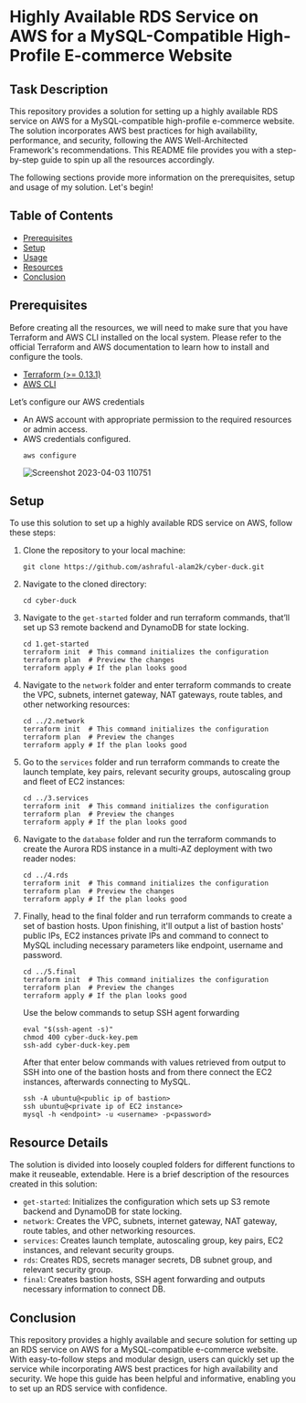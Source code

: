 
# Highly Available RDS Service on AWS for a MySQL-Compatible High-Profile E-commerce Website
## Task Description

This repository provides a solution for setting up a highly available RDS service on AWS for a MySQL-compatible high-profile e-commerce website. The solution incorporates AWS best practices for high availability, performance, and security, following the AWS Well-Architected Framework's recommendations. This README file provides you with a step-by-step guide to spin up all the resources accordingly.

The following sections provide more information on the prerequisites, setup and usage of my solution. Let's begin!

## Table of Contents
- [Prerequisites](#prerequisites)
- [Setup](#setup)
- [Usage](#usage)
- [Resources](#resources)
- [Conclusion](#conclusion)

## Prerequisites
Before creating all the resources, we will need to make sure that you have Terraform and AWS CLI installed on the local system. Please refer to the official Terraform and AWS documentation to learn how to install and configure the tools.
- [Terraform (>= 0.13.1)](https://developer.hashicorp.com/terraform/downloads)  
- [AWS CLI](https://aws.amazon.com/cli/) 

Let’s configure our AWS credentials
- An AWS account with appropriate permission to the required resources or admin access. 
- AWS credentials configured.
    ```
    aws configure
    ```
    ![Screenshot 2023-04-03 110751](https://user-images.githubusercontent.com/96380861/229499918-26ec985d-56ba-42cd-b2ca-b16c94f8d678.png)

## Setup
To use this solution to set up a highly available RDS service on AWS, follow these steps:

1. Clone the repository to your local machine:
    ```
    git clone https://github.com/ashraful-alam2k/cyber-duck.git
    ```
2. Navigate to the cloned directory:
    ```
    cd cyber-duck
    ```
4. Navigate to the `get-started` folder and run terraform commands, that’ll set up S3 remote backend and DynamoDB for state locking.
    ```
    cd 1.get-started
    terraform init  # This command initializes the configuration
    terraform plan  # Preview the changes 
    terraform apply # If the plan looks good
    ```

5. Navigate to the `network` folder and enter terraform commands to create the VPC, subnets, internet gateway, NAT gateways, route tables, and other networking resources:
    ```
    cd ../2.network
    terraform init  # This command initializes the configuration
    terraform plan  # Preview the changes 
    terraform apply # If the plan looks good
    ```

6. Go to the `services` folder and run terraform commands to create the launch template, key pairs, relevant security groups, autoscaling group and fleet of EC2 instances:
    ```
    cd ../3.services
    terraform init  # This command initializes the configuration
    terraform plan  # Preview the changes 
    terraform apply # If the plan looks good
    ```

7. Navigate to the `database` folder and run the terraform commands to create the Aurora RDS instance in a multi-AZ deployment with two reader nodes:
    ```
    cd ../4.rds
    terraform init  # This command initializes the configuration
    terraform plan  # Preview the changes 
    terraform apply # If the plan looks good
    ```
8. Finally, head to the final folder and run terraform commands to create a set of bastion hosts. Upon finishing, it'll output a list of bastion hosts' public IPs, EC2 instances private IPs and command to connect to MySQL including necessary parameters like endpoint, username and password. 
    ```
    cd ../5.final
    terraform init  # This command initializes the configuration
    terraform plan  # Preview the changes 
    terraform apply # If the plan looks good
    ```
    Use the below commands to setup SSH agent forwarding 
    ```
    eval "$(ssh-agent -s)"
    chmod 400 cyber-duck-key.pem 
    ssh-add cyber-duck-key.pem 
    ```
    After that enter below commands with values retrieved from output to SSH into one of the bastion hosts and from there connect the EC2 instances, afterwards connecting to MySQL.
    ```
    ssh -A ubuntu@<public ip of bastion>
    ssh ubuntu@<private ip of EC2 instance>
    mysql -h <endpoint> -u <username> -p<password>
    ```

## Resource Details
The solution is divided into loosely coupled folders for different functions to make it reuseable, extendable. Here is a brief description of the resources created in this solution:

- `get-started`: Initializes the configuration which sets up S3 remote backend and DynamoDB for state locking.
- `network`: Creates the VPC, subnets, internet gateway, NAT gateway, route tables, and other networking resources.
- `services`: Creates launch template, autoscaling group, key pairs, EC2 instances, and relevant security groups.
- `rds`: Creates RDS, secrets manager secrets, DB subnet group, and relevant security group.
- `final`: Creates bastion hosts, SSH agent forwarding and outputs necessary information to connect DB.


## Conclusion
This repository provides a highly available and secure solution for setting up an RDS service on AWS for a MySQL-compatible e-commerce website. With easy-to-follow steps and modular design, users can quickly set up the service while incorporating AWS best practices for high availability and security. We hope this guide has been helpful and informative, enabling you to set up an RDS service with confidence.
